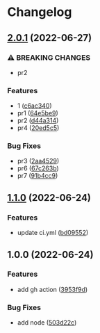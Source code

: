 # Changelog

## [2.0.1](https://github.com/lvjiaxuan/test-demo/compare/v1.1.0...v2.0.1) (2022-06-27)


### ⚠ BREAKING CHANGES

* pr2

### Features

* 1 ([c6ac340](https://github.com/lvjiaxuan/test-demo/commit/c6ac340ad71482d3453d007146eddc29e8ad58b3))
* pr1 ([64e5be9](https://github.com/lvjiaxuan/test-demo/commit/64e5be9fc5b0ab4fcaeda9d877998e4fe960e59a))
* pr2 ([d44a314](https://github.com/lvjiaxuan/test-demo/commit/d44a314fb39d6f9e56da1c3a35b6e261882d8a8d))
* pr4 ([20ed5c5](https://github.com/lvjiaxuan/test-demo/commit/20ed5c56100e4ca5c439ea346dc1fde408bb7bd4))


### Bug Fixes

* pr3 ([2aa4529](https://github.com/lvjiaxuan/test-demo/commit/2aa452936914e040514ca9b0e6e5c4c04ea8ba74))
* pr6 ([67c263b](https://github.com/lvjiaxuan/test-demo/commit/67c263bd4a7d4e761092b42efc8bf61245f1b5ae))
* pr7 ([91b4cc9](https://github.com/lvjiaxuan/test-demo/commit/91b4cc92648639530cb53da83e223c4a7df494b4))

## [1.1.0](https://github.com/lvjiaxuan/test-demo/compare/v1.0.0...v1.1.0) (2022-06-24)


### Features

* update ci.yml ([bd09552](https://github.com/lvjiaxuan/test-demo/commit/bd09552ace764b5392ed76afbe318568c1cf882f))

## 1.0.0 (2022-06-24)


### Features

* add gh action ([3953f9d](https://github.com/lvjiaxuan/test-demo/commit/3953f9dd09ecf136d88a0c2fa0973078631825d5))


### Bug Fixes

* add node ([503d22c](https://github.com/lvjiaxuan/test-demo/commit/503d22cd7165c0b0085d066c54211667ebac35b2))
